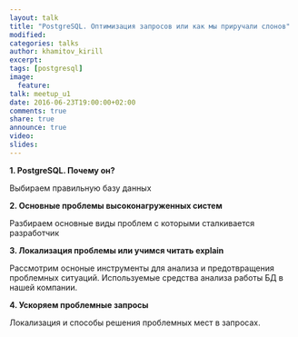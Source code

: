 ```yaml
---
layout: talk
title: "PostgreSQL. Оптимизация запросов или как мы приручали слонов"
modified:
categories: talks
author: khamitov_kirill
excerpt:
tags: [postgresql]
image:
  feature:
talk: meetup_u1
date: 2016-06-23T19:00:00+02:00
comments: true
share: true
announce: true 
video: 
slides: 
---
```



**1.	PostgreSQL. Почему он?**

Выбираем правильную базу данных

**2.	Основные проблемы высоконагруженных систем**

Разбираем основные виды проблем с которыми сталкивается разработчик

**3.	Локализация проблемы или учимся читать explain**

Рассмотрим осноные инструменты для анализа и предотвращения проблемных ситуаций. Используемые средства анализа работы БД в нашей компании.

**4.	Ускоряем проблемные запросы**

Локализация и способы решения проблемных мест в запросах.

